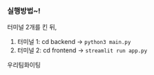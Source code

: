 ### 실행방법~!

터미널 2개를 킨 뒤,
1. 터미널 1: cd backend -> `python3 main.py`
2. 터미널 2: cd frontend -> `streamlit run app.py`

우리팀화이팅
